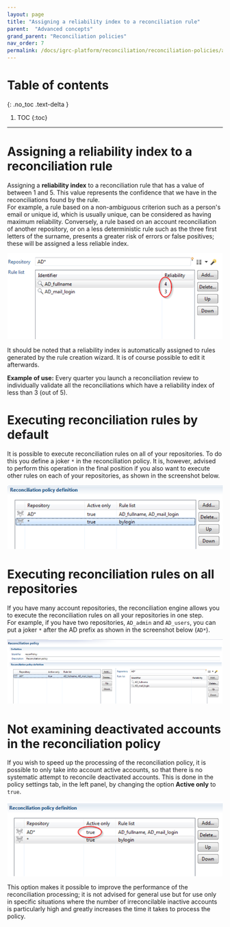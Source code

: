 ```yaml
---
layout: page
title: "Assigning a reliability index to a reconciliation rule"
parent:  "Advanced concepts"
grand_parent: "Reconciliation policies"
nav_order: 7
permalink: /docs/igrc-platform/reconciliation/reconciliation-policies/advanced-concepts/
---
```


# Table of contents
{: .no_toc .text-delta }

1. TOC
{:toc}
---

# Assigning a reliability index to a reconciliation rule

Assigning a **reliability index**  to a reconciliation rule that has a value of between 1 and 5. This value represents the confidence that we have in the reconciliations found by the rule.     
For example, a rule based on a non-ambiguous criterion such as a person's email or unique id, which is usually unique, can be considered as having maximum reliability. Conversely, a rule based on an account reconciliation of another repository, or on a less deterministic rule such as the three first letters of the surname, presents a greater risk of errors or false positives; these will be assigned a less reliable index.    

![Reliability index](./images/3-assigning.png "Reliability index")    

It should be noted that a reliability index is automatically assigned to rules generated by the rule creation wizard. It is of course possible to edit it afterwards.   

**Example of use:** Every quarter you launch a reconciliation review to individually validate all the reconciliations which have a reliability index of less than 3 (out of 5). 

# Executing reconciliation rules by default

It is possible to execute reconciliation rules on all of your repositories. To do this you define a joker `*` in the reconciliation policy. It is, however, advised to perform this operation in the final position if you also want to execute other rules on each of your repositories, as shown in the screenshot below.

![Executing reconciliation rules on all repositories](./images/1-execution_reconciliation.png "Executing reconciliation rules on all repositories")        

# Executing reconciliation rules on all repositories

If you have many account repositories, the reconciliation engine allows you to execute the reconciliation rules on all your repositories in one step.   
For example, if you have two repositories, `AD_admin` and `AD_users`, you can put a joker `*`  after the AD prefix as shown in the screenshot below (`AD*`).   

![Executing reconciliation rules on all repositories](./images/1-all_repositories.png "Executing reconciliation rules on all repositories")

# Not examining deactivated accounts in the reconciliation policy

If you wish to speed up the processing of the reconciliation policy, it is possible to only take into account active accounts, so that there is no systematic attempt to reconcile deactivated accounts. This is done in the policy settings tab, in the left panel, by changing the option **Active only**  to `true`.   

![Reliability index](./images/2-not_examining.png "Reliability index")      

This option makes it possible to improve the performance of the reconciliation processing; it is not advised for general use but for use only in specific situations where the number of irreconcilable inactive accounts is particularly high and greatly increases the time it takes to process the policy.   

